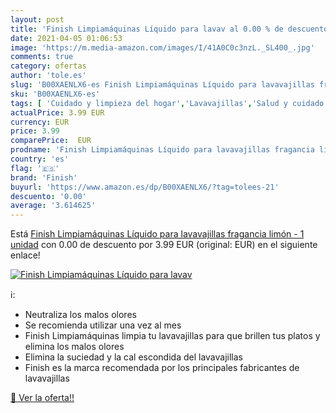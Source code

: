 ```yaml
---
layout: post
title: 'Finish Limpiamáquinas Líquido para lavav al 0.00 % de descuento'
date: 2021-04-05 01:06:53
image: 'https://m.media-amazon.com/images/I/41A0C0c3nzL._SL400_.jpg'
comments: true
category: ofertas
author: 'tole.es'
slug: 'B00XAENLX6-es Finish Limpiamáquinas Líquido para lavavajillas fragancia...'
sku: 'B00XAENLX6-es'
tags: [ 'Cuidado y limpieza del hogar','Lavavajillas','Salud y cuidado personal','finish', ]
actualPrice: 3.99 EUR
currency: EUR
price: 3.99
comparePrice:  EUR
prodname: 'Finish Limpiamáquinas Líquido para lavavajillas fragancia limón - 1 unidad'
country: 'es'
flag: '🇪🇸'
brand: 'Finish'
buyurl: 'https://www.amazon.es/dp/B00XAENLX6/?tag=tolees-21'
descuento: '0.00'
average: '3.614625'
---
```


Está [Finish Limpiamáquinas Líquido para lavavajillas fragancia limón - 1 unidad](https://www.amazon.es/dp/B00XAENLX6/?tag=tolees-21) con 0.00 de descuento por 3.99 EUR (original:  EUR) en el siguiente enlace!

[![Finish Limpiamáquinas Líquido para lavav](https://m.media-amazon.com/images/I/41A0C0c3nzL._SL400_.jpg)](https://www.amazon.es/dp/B00XAENLX6/?tag=tolees-21)

ℹ️:

- Neutraliza los malos olores
- Se recomienda utilizar una vez al mes
- Finish Limpiamáquinas limpia tu lavavajillas para que brillen tus platos y elimina los malos olores
- Elimina la suciedad y la cal escondida del lavavajillas
- Finish es la marca recomendada por los principales fabricantes de lavavajillas

[🛒 Ver la oferta!!](https://www.amazon.es/dp/B00XAENLX6/?tag=tolees-21)
